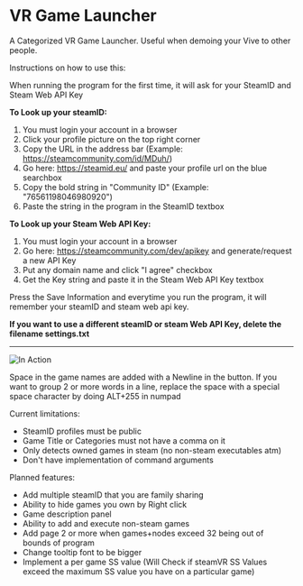 # VR Game Launcher

A Categorized VR Game Launcher. Useful when demoing your Vive to other people.

Instructions on how to use this:

When running the program for the first time, it will ask for your SteamID and Steam Web API Key

**To Look up your steamID:**

1) You must login your account in a browser    
2) Click your profile picture on the top right corner    
3) Copy the URL in the address bar (Example: https://steamcommunity.com/id/MDuh/)    
4) Go here: https://steamid.eu/ and paste your profile url on the blue searchbox    
5) Copy the bold string in "Community ID" (Example: "76561198046980920")     
6) Paste the string in the program in the SteamID textbox    

**To Look up your Steam Web API Key:**

1) You must login your account in a browser    
2) Go here: https://steamcommunity.com/dev/apikey and generate/request a new API Key    
3) Put any domain name and click "I agree" checkbox    
3) Get the Key string and paste it in the Steam Web API Key textbox    

Press the Save Information and everytime you run the program, it will remember your steamID and steam web api key.

**If you want to use a different steamID or steam Web API Key, delete the filename settings.txt**

------------------------

![In Action](http://puu.sh/udI3c/f3561637e1.gif)

Space in the game names are added with a Newline in the button. If you want to group 2 or more words in a line, replace the space with a special space character by doing ALT+255 in numpad

Current limitations:
- SteamID profiles must be public
- Game Title or Categories must not have a comma on it
- Only detects owned games in steam (no non-steam executables atm)
- Don't have implementation of command arguments

Planned features:
- Add multiple steamID that you are family sharing
- Ability to hide games you own by Right click
- Game description panel
- Ability to add and execute non-steam games
- Add page 2 or more when games+nodes exceed 32 being out of bounds of program
- Change tooltip font to be bigger
- Implement a per game SS value (Will Check if steamVR SS Values exceed the maximum SS value you have on a particular game)